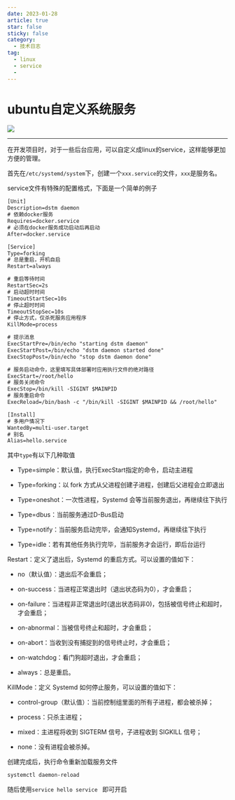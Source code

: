 ```yaml
---
date: 2023-01-28
article: true
star: false
sticky: false
category:
  - 技术日志
tag:
  - linux
  - service
  -
---
```


# ubuntu自定义系统服务

![](https://w.wallhaven.cc/full/kx/wallhaven-kx36mq.png)


<!-- more -->
---
在开发项目时，对于一些后台应用，可以自定义成linux的service，这样能够更加方便的管理。

首先在`/etc/systemd/system`下，创建一个`xxx.service`的文件，`xxx`是服务名。

service文件有特殊的配置格式，下面是一个简单的例子

```txt
[Unit]
Description=dstm daemon
# 依赖docker服务
Requires=docker.service
# 必须在docker服务成功启动后再启动
After=docker.service

[Service]
Type=forking
# 总是重启，开机自启
Restart=always

# 重启等待时间
RestartSec=2s
# 启动超时时间
TimeoutStartSec=10s
# 停止超时时间
TimeoutStopSec=10s
# 停止方式，仅杀死服务应用程序
KillMode=process

# 提示消息
ExecStartPre=/bin/echo "starting dstm daemon"
ExecStartPost=/bin/echo "dstm daemon started done"
ExecStopPost=/bin/echo "stop dstm daemon done"

# 服务启动命令，这里填写具体部署时应用执行文件的绝对路径
ExecStart=/root/hello
# 服务关闭命令
ExecStop=/bin/kill -SIGINT $MAINPID
# 服务重启命令
ExecReload=/bin/bash -c "/bin/kill -SIGINT $MAINPID && /root/hello"

[Install]
# 多用户情况下
WantedBy=multi-user.target
# 别名
Alias=hello.service
```

其中`type`有以下几种取值

- Type=simple：默认值，执行ExecStart指定的命令，启动主进程

- Type=forking：以 fork 方式从父进程创建子进程，创建后父进程会立即退出

- Type=oneshot：一次性进程，Systemd 会等当前服务退出，再继续往下执行

- Type=dbus：当前服务通过D-Bus启动

- Type=notify：当前服务启动完毕，会通知Systemd，再继续往下执行

- Type=idle：若有其他任务执行完毕，当前服务才会运行，即后台运行

    

Restart：定义了退出后，Systemd 的重启方式。可以设置的值如下：

- no（默认值）：退出后不会重启；

- on-success：当进程正常退出时（退出状态码为0），才会重启；

- on-failure：当进程非正常退出时(退出状态码非0)，包括被信号终止和超时，才会重启；

- on-abnormal：当被信号终止和超时，才会重启；

- on-abort：当收到没有捕捉到的信号终止时，才会重启；

- on-watchdog：看门狗超时退出，才会重启；

- always：总是重启。



KillMode：定义 Systemd 如何停止服务，可以设置的值如下：

- control-group（默认值）：当前控制组里面的所有子进程，都会被杀掉；

- process：只杀主进程；

- mixed：主进程将收到 SIGTERM 信号，子进程收到 SIGKILL 信号；

- none：没有进程会被杀掉。



创建完成后，执行命令重新加载服务文件

```sh
systemctl daemon-reload
```

随后使用`service hello service ` 即可开启

